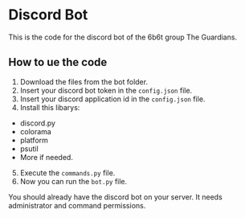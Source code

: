 # Discord Bot
This is the code for the discord bot of the 6b6t group The Guardians.

## How to ue the code
1. Download the files from the bot folder.
2. Insert your discord bot token in the `config.json` file.
3. Insert your discord application id in the `config.json` file.
4. Install this libarys:
  - discord.py
  - colorama
  - platform
  - psutil
  - More if needed.
5. Execute the `commands.py` file.
6. Now you can run the `bot.py` file.

You should already have the discord bot on your server. It needs administrator and command permissions.
